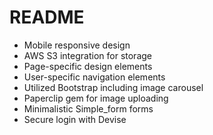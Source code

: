 # README

- Mobile responsive design
- AWS S3 integration for storage
- Page-specific design elements
- User-specific navigation elements
- Utilized Bootstrap including image carousel
- Paperclip gem for image uploading
- Minimalistic Simple_form forms
- Secure login with Devise
